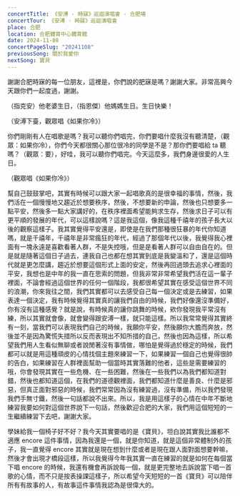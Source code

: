 ```yaml
---
concertTitle: 《安溥 · 時寐》巡迴演唱會 - 合肥場
concertTour: 《安溥 · 時寐》巡迴演唱會
place: 合肥
location: 合肥體育中心體育館
date: 2024-11-08
concertPageSlug: "20241108"
previousSong: 關於我愛你
nextSong: 寶貝
---
```

謝謝合肥時寐的每一位朋友，這裡是，你們說的肥寐是嗎？謝謝大家。非常高興今天跟你們一起度過，謝謝。

（指克安）他老婆生日，（指恩傑）他媽媽生日。生日快樂！

（安溥下臺，觀眾唱《如果你冷》）

你們剛剛有人在唱歌是嗎？我可以聽你們唱完，你們要唱什麼我沒有聽清楚，（觀眾：如果你冷），你們今天都很關心那位很冷的同學是不是？那你們要唱給 ta 聽嗎？（觀眾：要），好哇，我可以聽你們唱完。今天這麼多，我們身邊很愛的人生日。

（觀眾唱《如果你冷》）

幫自己鼓鼓掌吧，其實有時候可以跟大家一起唱歌真的是很幸福的事情，然後，我們活在一個慢慢地又趨近於想要秩序，然後，不想要新的申論，然後也只想要多一點平安，然後多一點大家講好的，在秩序裡面希望能夠求生存，然後求日子可以有更平順的發展的年代，可以這樣說嗎？這是我這個，像我這種千禧年的孩子長大以後的觀察這樣子。我其實覺得平安還是，即使是在我們那種很狂暴的年代你知道嗎，就是千禧年，千禧年是非常瘋狂的年代，經過了那個年代以後，我覺得我心裡面有一塊永遠是喜歡看著人群，不是失控哦，但是是看著人群可以自由自在的。但是就是隨著這個日子過去，連我自己也都在想其實到底是我變溫和了，還是這個時代就是更怎麼講，趨近於想要這個形式上面的安定，然後再回過頭去追求心裡面的平安，我想也是中年的我一直在思索的問題，但我非常非常希望我們活在這一輩子裡面，不論會經過這個世界的任何一個階段，我都很希望其實在感受這個世界不同的浪潮，你來我往之間，我們其實都可以去感受自己每一個決定或是去練習，如果表達一個決定，我有時候覺得其實真的讓我們自由的時候，我們好像還沒準備好，你有沒有這種感覺？就是說，有時候真的讓你跳舞的時候，欸你發現我平常沒有練，所以其實就會像，就會變得跟安溥一樣，就只能這樣。所以我常常覺得其實終有一刻，當我們可以表現我們自己的時候，我願你平安，然後願你大膽而奔放，然後並不是因為驚慌失措所以反而表現出不知所措的自己，然後也因為這樣，所以希望我們用人生看似無聊或者說閒著沒有事情做，哪怕是覺得過於穩定的時候，我們都可以就是用這種頑皮的心情找個主題來練習一下，如果練習一個自己也覺得很帥的告白，如果練習在人群裡面幫助一個當時其實落難的他者，這些是需要練習的哦，你會發現其實在一些危機、在一些困難，然後在一些我們以為我們都知道對錯，然後也都知道這個，在我們的道德觀裡面，我們都知道什麼是善良、什麼是邪惡，但真正面對邪惡的時候，我們常常因為沒有練習過，沒有準備，所以我們發現我們手無寸鐵，然後一句話都說不出來。所以，我是用這樣子的心情在中年不斷地練習我要如何對這個世界說下一句話，然後歡迎合肥的大家，我們用這個短短的一生繼續練習下去吧，謝謝大家。

學妹給我一個椅子好不好？我今天其實要唱的是《寶貝》，坦白說其實我比誰都不適應 encore 這件事情，因為我還是一個，就是你知道，就是這個非常體制外的孩子，我一直覺得 encore 其實就是現在想到什麼或者是現在跟人面對面想要幹嘛，然後才會出現才橋段這樣，所以我覺得今年我其實一直在練習的就是如何在每個當下唱 encore 的時候，我還有機會再訴說每一個，就是更完整地去訴說當下唱一首歌的心情，而不只是按表操課這樣子，所以希望今天短短的一首《寶貝》可以陪伴所有有故事的人，有故事這件事情我認為是很偉大的。